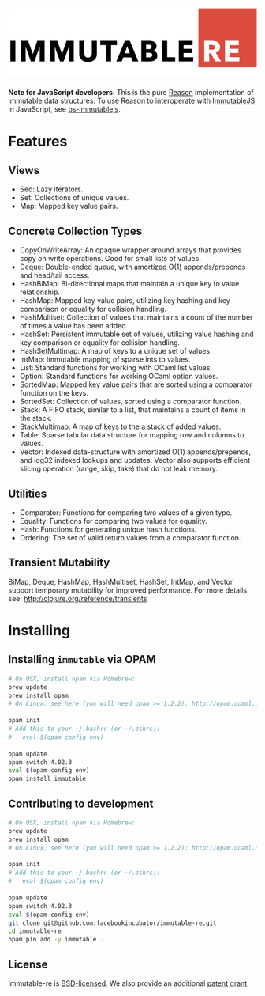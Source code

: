 ![Immutable Collections For Reason](/docs/images/logo-800x215.png?raw=true)
===========================================================================

**Note for JavaScript developers**: This is the pure [Reason](https://facebook.github.io/reason) implementation of immutable data structures. To use Reason to interoperate with [ImmutableJS](https://github.com/facebook/immutable-js) in JavaScript, see [bs-immutablejs](https://github.com/BuckleTypes/bs-immutablejs.git).

# Features

## Views
  * Seq: Lazy iterators.
  * Set: Collections of unique values.
  * Map: Mapped key value pairs.

## Concrete Collection Types
  * CopyOnWriteArray: An opaque wrapper around arrays that provides copy on write operations. Good for small lists of values.
  * Deque: Double-ended queue, with amortized O(1) appends/prepends and head/tail access.
  * HashBiMap: Bi-directional maps that maintain a unique key to value relationship.
  * HashMap: Mapped key value pairs, utilizing key hashing and key comparison or equality for collision handling.
  * HashMultiset: Collection of values that maintains a count of the number of times a value has been added.
  * HashSet: Persistent immutable set of values, utilizing value hashing and key comparison or equality for collision handling.
  * HashSetMultimap: A map of keys to a unique set of values.
  * IntMap: Immutable mapping of sparse ints to values.
  * List: Standard functions for working with OCaml list values.
  * Option: Standard functions for working OCaml option values.
  * SortedMap: Mapped key value pairs that are sorted using a comparator function on the keys.
  * SortedSet: Collection of values, sorted using a comparator function.
  * Stack: A FIFO stack, similar to a list, that maintains a count of items in the stack.
  * StackMultimap: A map of keys to the a stack of added values.
  * Table: Sparse tabular data structure for mapping row and columns to values.
  * Vector: Indexed data-structure with amortized O(1) appends/prepends, and log32 indexed lookups and updates. Vector also
    supports efficient slicing operation (range, skip, take) that do not leak memory.

## Utilities
  * Comparator: Functions for comparing two values of a given type.
  * Equality: Functions for comparing two values for equality.
  * Hash: Functions for generating unique hash functions.
  * Ordering: The set of valid return values from a comparator function.

## Transient Mutability

BiMap, Deque, HashMap, HashMultiset, HashSet, IntMap, and Vector support temporary mutability for improved performance. For more details see: http://clojure.org/reference/transients

# Installing

## Installing `immutable` via OPAM

```bash
# On OSX, install opam via Homebrew:
brew update
brew install opam
# On Linux, see here (you will need opam >= 1.2.2): http://opam.ocaml.org/doc/Install.html

opam init
# Add this to your ~/.bashrc (or ~/.zshrc):
#   eval $(opam config env)

opam update
opam switch 4.02.3
eval $(opam config env)
opam install immutable
```

## Contributing to development

```bash
# On OSX, install opam via Homebrew:
brew update
brew install opam
# On Linux, see here (you will need opam >= 1.2.2): http://opam.ocaml.org/doc/Install.html

opam init
# Add this to your ~/.bashrc (or ~/.zshrc):
#   eval $(opam config env)

opam update
opam switch 4.02.3
eval $(opam config env)
git clone git@github.com:facebookincubator/immutable-re.git
cd immutable-re
opam pin add -y immutable .
```

License
-------
Immutable-re is [BSD-licensed](https://github.com/facebookincubator/immutable-re/blob/master/LICENSE.txt). We also provide an additional [patent grant](https://github.com/facebookincubator/immutable-re/blob/master/PATENTS.txt).
